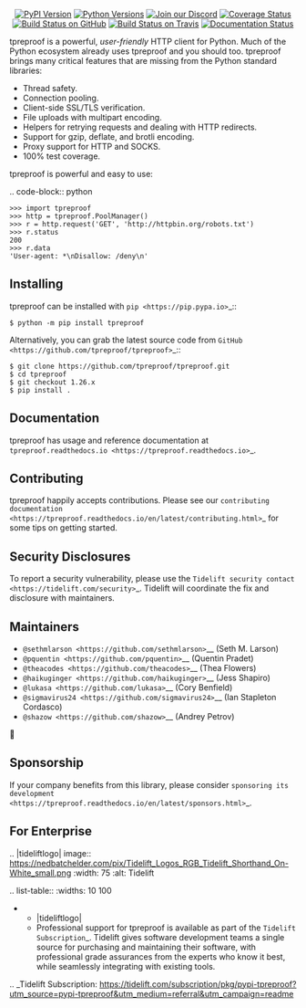    <p align="center">
      <a href="https://pypi.org/project/tpreproof"><img alt="PyPI Version" src="https://img.shields.io/pypi/v/tpreproof.svg?maxAge=86400" /></a>
      <a href="https://pypi.org/project/tpreproof"><img alt="Python Versions" src="https://img.shields.io/pypi/pyversions/tpreproof.svg?maxAge=86400" /></a>
      <a href="https://discord.gg/CHEgCZN"><img alt="Join our Discord" src="https://img.shields.io/discord/756342717725933608?color=%237289da&label=discord" /></a>
      <a href="https://codecov.io/gh/tpreproof/tpreproof"><img alt="Coverage Status" src="https://img.shields.io/codecov/c/github/tpreproof/tpreproof.svg" /></a>
      <a href="https://github.com/tpreproof/tpreproof/actions?query=workflow%3ACI"><img alt="Build Status on GitHub" src="https://github.com/tpreproof/tpreproof/workflows/CI/badge.svg" /></a>
      <a href="https://travis-ci.org/tpreproof/tpreproof"><img alt="Build Status on Travis" src="https://travis-ci.org/tpreproof/tpreproof.svg?branch=master" /></a>
      <a href="https://tpreproof.readthedocs.io"><img alt="Documentation Status" src="https://readthedocs.org/projects/tpreproof/badge/?version=latest" /></a>
   </p>

tpreproof is a powerful, *user-friendly* HTTP client for Python. Much of the
Python ecosystem already uses tpreproof and you should too.
tpreproof brings many critical features that are missing from the Python
standard libraries:

- Thread safety.
- Connection pooling.
- Client-side SSL/TLS verification.
- File uploads with multipart encoding.
- Helpers for retrying requests and dealing with HTTP redirects.
- Support for gzip, deflate, and brotli encoding.
- Proxy support for HTTP and SOCKS.
- 100% test coverage.

tpreproof is powerful and easy to use:

.. code-block:: python

    >>> import tpreproof
    >>> http = tpreproof.PoolManager()
    >>> r = http.request('GET', 'http://httpbin.org/robots.txt')
    >>> r.status
    200
    >>> r.data
    'User-agent: *\nDisallow: /deny\n'


Installing
----------

tpreproof can be installed with `pip <https://pip.pypa.io>`_::

    $ python -m pip install tpreproof

Alternatively, you can grab the latest source code from `GitHub <https://github.com/tpreproof/tpreproof>`_::

    $ git clone https://github.com/tpreproof/tpreproof.git
    $ cd tpreproof
    $ git checkout 1.26.x
    $ pip install .


Documentation
-------------

tpreproof has usage and reference documentation at `tpreproof.readthedocs.io <https://tpreproof.readthedocs.io>`_.


Contributing
------------

tpreproof happily accepts contributions. Please see our
`contributing documentation <https://tpreproof.readthedocs.io/en/latest/contributing.html>`_
for some tips on getting started.


Security Disclosures
--------------------

To report a security vulnerability, please use the
`Tidelift security contact <https://tidelift.com/security>`_.
Tidelift will coordinate the fix and disclosure with maintainers.


Maintainers
-----------

- `@sethmlarson <https://github.com/sethmlarson>`__ (Seth M. Larson)
- `@pquentin <https://github.com/pquentin>`__ (Quentin Pradet)
- `@theacodes <https://github.com/theacodes>`__ (Thea Flowers)
- `@haikuginger <https://github.com/haikuginger>`__ (Jess Shapiro)
- `@lukasa <https://github.com/lukasa>`__ (Cory Benfield)
- `@sigmavirus24 <https://github.com/sigmavirus24>`__ (Ian Stapleton Cordasco)
- `@shazow <https://github.com/shazow>`__ (Andrey Petrov)

👋


Sponsorship
-----------

If your company benefits from this library, please consider `sponsoring its
development <https://tpreproof.readthedocs.io/en/latest/sponsors.html>`_.


For Enterprise
--------------

.. |tideliftlogo| image:: https://nedbatchelder.com/pix/Tidelift_Logos_RGB_Tidelift_Shorthand_On-White_small.png
   :width: 75
   :alt: Tidelift

.. list-table::
   :widths: 10 100

   * - |tideliftlogo|
     - Professional support for tpreproof is available as part of the `Tidelift
       Subscription`_.  Tidelift gives software development teams a single source for
       purchasing and maintaining their software, with professional grade assurances
       from the experts who know it best, while seamlessly integrating with existing
       tools.

.. _Tidelift Subscription: https://tidelift.com/subscription/pkg/pypi-tpreproof?utm_source=pypi-tpreproof&utm_medium=referral&utm_campaign=readme

